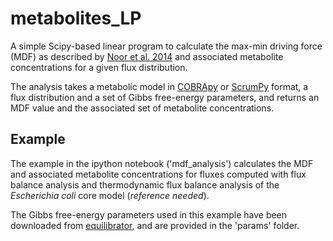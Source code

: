 # metabolites_LP
A simple Scipy-based linear program to calculate the max-min driving force (MDF) as described by [Noor et al. 2014](https://doi.org/10.1371/journal.pcbi.1003483)
and associated metabolite 
concentrations for a given flux distribution.

The analysis takes a metabolic model in [COBRApy](https://doi.org/10.1186/1752-0509-7-74) or [ScrumPy](http://mudshark.brookes.ac.uk/ScrumPy) format, a flux distribution 
and a set of Gibbs free-energy parameters, and returns an MDF value and the associated set of 
metabolite concentrations.

## Example
The example in the ipython notebook ('mdf_analysis') calculates the MDF and associated metabolite concentrations 
for fluxes computed with flux balance analysis and thermodynamic flux balance analysis of the *Escherichia coli* core 
model (*reference needed*).

The Gibbs free-energy parameters used in this example have been downloaded from 
[equilibrator](https://doi.org/10.1093/nar/gkr874), and are provided in the 'params' folder. 
